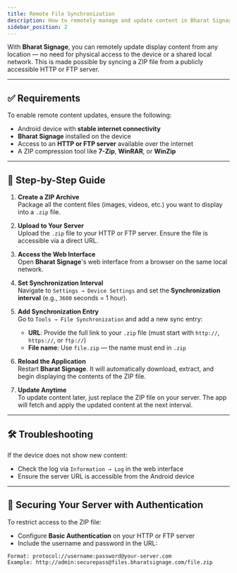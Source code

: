```yaml
---
title: Remote File Synchronization
description: How to remotely manage and update content in Bharat Signage using ZIP files from an HTTP or FTP server.
sidebar_position: 2
---
```


With **Bharat Signage**, you can remotely update display content from any location — no need for physical access to the device or a shared local network. This is made possible by syncing a ZIP file from a publicly accessible HTTP or FTP server.

---

## ✅ Requirements

To enable remote content updates, ensure the following:

- Android device with **stable internet connectivity**
- **Bharat Signage** installed on the device
- Access to an **HTTP or FTP server** available over the internet
- A ZIP compression tool like **7-Zip**, **WinRAR**, or **WinZip**

---

## 🔧 Step-by-Step Guide

1. **Create a ZIP Archive**  
   Package all the content files (images, videos, etc.) you want to display into a `.zip` file.

2. **Upload to Your Server**  
   Upload the `.zip` file to your HTTP or FTP server. Ensure the file is accessible via a direct URL.

3. **Access the Web Interface**  
   Open **Bharat Signage**'s web interface from a browser on the same local network.

4. **Set Synchronization Interval**  
   Navigate to `Settings → Device Settings` and set the **Synchronization interval** (e.g., `3600` seconds = 1 hour).

5. **Add Synchronization Entry**  
   Go to `Tools → File Synchronization` and add a new sync entry:
   - **URL**: Provide the full link to your `.zip` file (must start with `http://`, `https://`, or `ftp://`)
   - **File name**: Use `file.zip` — the name must end in `.zip`

6. **Reload the Application**  
   Restart **Bharat Signage**. It will automatically download, extract, and begin displaying the contents of the ZIP file.

7. **Update Anytime**  
   To update content later, just replace the ZIP file on your server. The app will fetch and apply the updated content at the next interval.

---

## 🛠 Troubleshooting

If the device does not show new content:

- Check the log via `Information → Log` in the web interface
- Ensure the server URL is accessible from the Android device

---

## 🔐 Securing Your Server with Authentication

To restrict access to the ZIP file:

- Configure **Basic Authentication** on your HTTP or FTP server
- Include the username and password in the URL:

```text
Format: protocol://username:password@your-server.com
Example: http://admin:securepass@files.bharatsignage.com/file.zip
